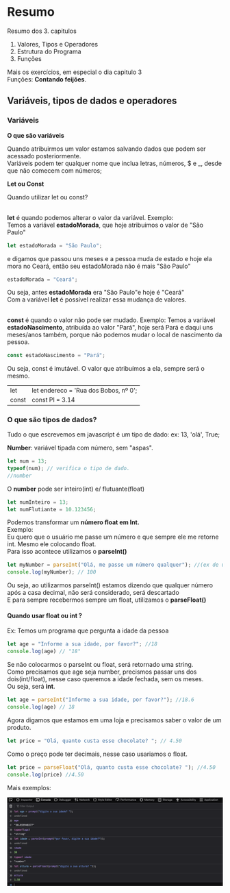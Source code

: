 # Resumo

Resumo dos 3. capitulos

1. Valores, Tipos e Operadores
2. Estrutura do Programa
3. Funções

Mais os exercícios, em especial o dia capitulo 3<br>
Funções: **Contando feijões**.

## Variáveis, tipos de dados e operadores

### Variáveis 

**O que são variáveis**
<p>Quando atribuirmos um valor estamos salvando dados que podem ser acessado posteriormente. <br>Variáveis podem ter qualquer nome que inclua letras, números, $ e _, desde que não comecem com números;</p>

**Let ou Const**
<p>

Quando utilizar let ou const?<br><br>

**let** é quando podemos alterar o valor da variável. Exemplo:<br>
Temos a variável **estadoMorada**, que hoje atribuimos o valor de "São Paulo"
```javascript
let estadoMorada = "São Paulo";
```
e digamos que passou uns meses e a pessoa muda de estado e hoje ela mora no Ceará, então seu estadoMorada não é mais "São Paulo"
```javascript
estadoMorada = "Ceará";
```
Ou seja, antes **estadoMorada** era "São Paulo"e hoje é "Ceará"<br>
Com a variável **let** é possível realizar essa mudança de valores. <br>
<br>

**const** é quando o valor não pode ser mudado. Exemplo: Temos a variável **estadoNascimento**, atribuída ao valor "Pará", hoje será Pará e daqui uns meses/anos também, porque não podemos mudar o local de nascimento da pessoa.
```javascript
const estadoNascimento = "Pará";
```
Ou seja, const é imutável. O valor que atribuímos a ela, sempre será o mesmo.

| | |
| -- | -- |
| let | let endereco = 'Rua dos Bobos, nº 0'; |
| const | const PI = 3.14 |
</p>


### O que são tipos de dados?

Tudo o que escrevemos em javascript é um tipo de dado: ex: 13, 'olá', True;<br>

**Number**: variável tipada com número, sem "aspas". <br>

```javascript
let num = 13;
typeof(num); // verifica o tipo de dado.
//number
```

O **number** pode ser inteiro(int) e/ flutuante(float) 
```javascript
let numInteiro = 13;
let numFlutiante = 10.123456;
```

Podemos transformar um **número float em Int.**<br>
Exemplo:<br>
Eu quero que o usuário me passe um número e que sempre ele me retorne int. Mesmo ele colocando float.<br>
Para isso acontece utilizamos o **parseInt()**
```javascript
let myNumber = parseInt("Olá, me passe um número qualquer"); //(ex de um numero informado pelo usuário: 100.254868)
console.log(myNumber); // 100
```
Ou seja, ao utilizarmos parseInt() estamos dizendo que qualquer número após a casa decimal, não será considerado, será descartado<br>
E para sempre recebermos sempre um float, utilizamos o **parseFloat()**<br>

#### Quando usar float ou int ?<br>
Ex: Temos um programa que pergunta a idade da pessoa<br>

```js
let age = "Informe a sua idade, por favor?"; //18
console.log(age) // "18"
```
Se não colocarmos o parseInt ou float, será retornado uma string.<br>
Como precisamos que age seja number, precismos passar uns dos dois(int/float), nesse caso queremos a idade fechada, sem os meses.<br>
Ou seja, será **int**.
```js
let age = parseInt("Informe a sua idade, por favor?"); //18.6
console.log(age) // 18
```

Agora digamos que estamos em uma loja e precisamos saber o valor de um produto.<br>

```js
let price = "Olá, quanto custa esse chocolate? "; // 4.50
```
Como o preço pode ter decimais, nesse caso usariamos o float.
```js
let price = parseFloat("Olá, quanto custa esse chocolate? "); //4.50
console.log(price) //4.50
```

Mais exemplos:

![number](../img/numeros-int-float.png)